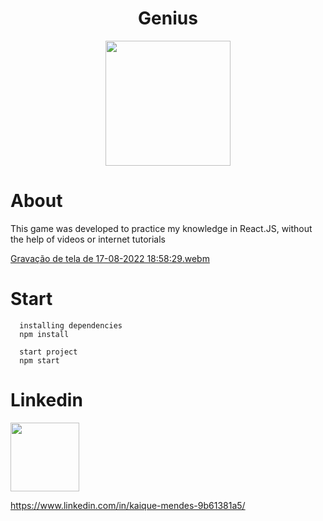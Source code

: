 
<h1 align="center"> Genius </h1>

<p align="center">
    <IMG height="200" src="https://macmagazine.com.br/wp-content/uploads/2010/09/24-genius_icon.png">
</p>


<h1> About </h1>
This game was developed to practice my knowledge
in React.JS, without the help of videos or internet tutorials

[Gravação de tela de 17-08-2022 18:58:29.webm](https://user-images.githubusercontent.com/69175890/185251308-80de6644-dbcd-487c-b4cd-8827363806fc.webm)

<h1>Start</h1>

```
  installing dependencies
  npm install
  
  start project
  npm start
``` 

<h1>Linkedin</h1>
<img height="110" src="https://media-exp1.licdn.com/dms/image/C4D03AQFmuFjKym5Lvg/profile-displayphoto-shrink_200_200/0/1639689567823?e=1666224000&v=beta&t=FWihO2UdNGudNL2SypCMGxD3856wbUVutiFv-Q4OguY"/> 

https://www.linkedin.com/in/kaique-mendes-9b61381a5/

